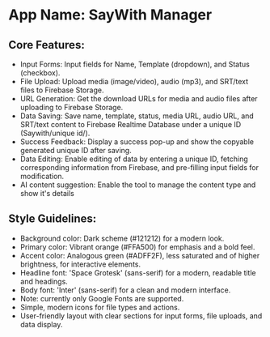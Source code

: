 # **App Name**: SayWith Manager

## Core Features:

- Input Forms: Input fields for Name, Template (dropdown), and Status (checkbox).
- File Upload: Upload media (image/video), audio (mp3), and SRT/text files to Firebase Storage.
- URL Generation: Get the download URLs for media and audio files after uploading to Firebase Storage.
- Data Saving: Save name, template, status, media URL, audio URL, and SRT/text content to Firebase Realtime Database under a unique ID (Saywith/unique id/).
- Success Feedback: Display a success pop-up and show the copyable generated unique ID after saving.
- Data Editing: Enable editing of data by entering a unique ID, fetching corresponding information from Firebase, and pre-filling input fields for modification.
- AI content suggestion: Enable the tool to manage the content type and show it's details

## Style Guidelines:

- Background color: Dark scheme (#121212) for a modern look.
- Primary color: Vibrant orange (#FFA500) for emphasis and a bold feel.
- Accent color: Analogous green (#ADFF2F), less saturated and of higher brightness, for interactive elements.
- Headline font: 'Space Grotesk' (sans-serif) for a modern, readable title and headings.
- Body font: 'Inter' (sans-serif) for a clean and modern interface.
- Note: currently only Google Fonts are supported.
- Simple, modern icons for file types and actions.
- User-friendly layout with clear sections for input forms, file uploads, and data display.